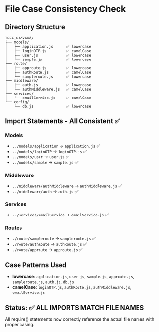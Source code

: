 # File Case Consistency Check

## Directory Structure
```
IEEE_Backend/
├── models/
│   ├── application.js      ✅ lowercase
│   ├── loginOTP.js         ✅ camelCase
│   ├── user.js             ✅ lowercase
│   └── sample.js           ✅ lowercase
├── route/
│   ├── approute.js         ✅ lowercase
│   ├── authRoute.js        ✅ camelCase
│   └── sampleroute.js      ✅ lowercase
├── middleware/
│   ├── auth.js             ✅ lowercase
│   └── authMiddleware.js   ✅ camelCase
├── services/
│   └── emailService.js     ✅ camelCase
└── config/
    └── db.js               ✅ lowercase
```

## Import Statements - All Consistent ✅

### Models
- `../models/application` → `application.js` ✅
- `../models/loginOTP` → `loginOTP.js` ✅
- `../models/user` → `user.js` ✅
- `../models/sample` → `sample.js` ✅

### Middleware
- `../middleware/authMiddleware` → `authMiddleware.js` ✅
- `../middleware/auth` → `auth.js` ✅

### Services
- `../services/emailService` → `emailService.js` ✅

### Routes
- `./route/sampleroute` → `sampleroute.js` ✅
- `./route/authRoute` → `authRoute.js` ✅
- `./route/approute` → `approute.js` ✅

## Case Patterns Used
- **lowercase**: `application.js`, `user.js`, `sample.js`, `approute.js`, `sampleroute.js`, `auth.js`, `db.js`
- **camelCase**: `loginOTP.js`, `authRoute.js`, `authMiddleware.js`, `emailService.js`

## Status: ✅ ALL IMPORTS MATCH FILE NAMES
All require() statements now correctly reference the actual file names with proper casing. 
